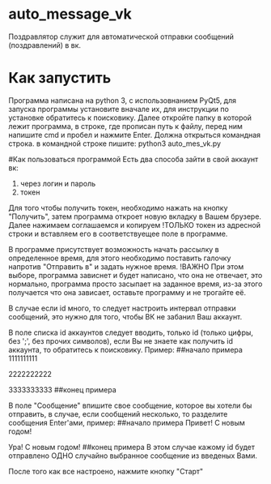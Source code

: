 # auto_message_vk
Поздравлятор служит для автоматической отправки сообщений (поздравлений) в вк.

# Как запустить
Программа написана на python 3, с использовнанием PyQt5, для запуска программы установите вначале их, для инструкции по установке обратитесь к поисковику.
Далее откройте папку в которой лежит программа, в строке, где прописан путь к файлу, перед ним напишите cmd и пробел и нажмите Enter. Должна открыться командная строка. в командной строке пишите: python3 auto_mes_vk.py

#Как пользоваться программой
Есть два способа зайти в свой аккаунт вк: 
1. через логин и пароль
2. токен

Для того чтобы получить токен, необходимо нажать на кнопку "Получить", затем программа откроет новую вкладку в Вашем брузере. Далее нажимаем соглашаемся и копируем !ТОЛЬКО токен из адресной строки и вставляем его в соответствуещее поле в программе.

В программе присутствует возможность начать рассылку в определенное время, для этого необходимо поставить галочку напротив "Отправить в" и задать нужное время.
!ВАЖНО При этом выборе, программа зависнет и будет написано, что она не отвечает, это нормально, программа просто засыпает на заданное время, из-за этого получается что она зависает, оставьте программу и не трогайте её.

В случае если id много, то следует настроить интервал отправки сообщений, это нужно для того, чтобы ВК не забанил Ваш аккаунт.

В поле списка id аккаунтов следует вводить, только id (только цифры, без ';', без прочих символов), если Вы не знаете как получить id аккаунта, то обратитесь к поисковику. Пример:
##начало примера
1111111111

2222222222

3333333333
##конец примера

В поле "Сообщение" впишите свое сообщение, которое вы хотели бы отправить, в случае, если сообщений несколько, то разделите сообщения Enter'ами, пример:
##начало примера
Привет! С новым годом!


Ура! С новым годом!
##конец примера
В этом случае кажому id будет отправлено ОДНО случайно выбранное сообщение из введеных Вами.

После того как все настроено, нажмите кнопку "Старт"
